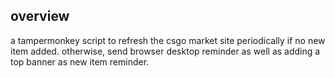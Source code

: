 ## overview
a tampermonkey script to refresh the csgo market site periodically if no new item added. otherwise, send browser desktop reminder as well as adding a top banner as new item reminder. 
